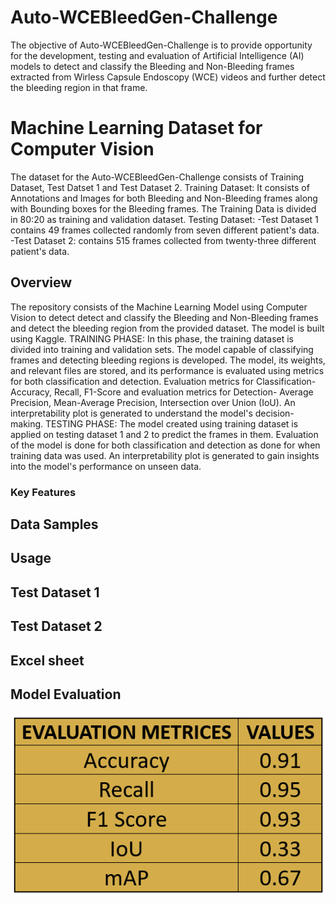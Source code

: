 # Auto-WCEBleedGen-Challenge
The objective of Auto-WCEBleedGen-Challenge is to provide opportunity for the development, testing and evaluation of Artificial Intelligence (AI) models to detect and classify the Bleeding and Non-Bleeding frames extracted from Wirless Capsule Endoscopy (WCE) videos and further detect the bleeding region in that frame.

# Machine Learning Dataset for Computer Vision
The dataset for the Auto-WCEBleedGen-Challenge consists of Training Dataset, Test Datset 1 and Test Dataset 2.
Training Dataset: It consists of Annotations and Images for both Bleeding and Non-Bleeding frames along with Bounding boxes for the Bleeding frames. The Training Data is divided in 80:20 as training and validation dataset.
Testing Dataset: -Test Dataset 1 contains 49 frames collected randomly from seven different patient's data.
                 -Test Dataset 2: contains 515 frames collected from twenty-three different patient's data. 
                 
## Overview
The repository consists of the Machine Learning Model using Computer Vision to detect detect and classify the Bleeding and Non-Bleeding frames and detect the bleeding region from the provided dataset. The model is built using Kaggle. 
TRAINING PHASE: In this phase, the training dataset is divided into training and validation sets. The model capable of classifying frames and detecting bleeding regions is developed. The model, its weights, and relevant files are stored, and its performance is evaluated using metrics for both classification and detection. Evaluation metrics for Classification- Accuracy, Recall, F1-Score and evaluation metrics for Detection- Average Precision, Mean-Average Precision, Intersection over Union (IoU). An interpretability plot is generated to understand the model's decision-making.
TESTING PHASE: The model created using training dataset is applied on testing dataset 1 and 2 to predict the frames in them. Evaluation of the model is done for both classification and detection as done for when training data was used. An interpretability plot is generated to gain insights into the model's performance on unseen data. 

### Key Features

 

## Data Samples



## Usage



## Test Dataset 1


## Test Dataset 2


## Excel sheet



## Model Evaluation

![page](https://github.com/jainriya9/WCEBleedGen-Challenge/blob/e3960ed9672b089682ebfdd390510a6e07e1323d/Evaluation_Metrices.png)





